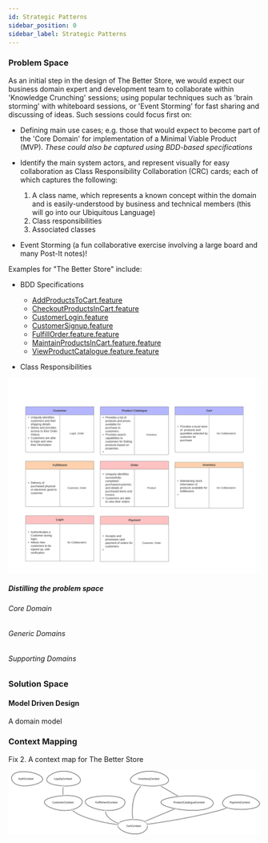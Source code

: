 ```yaml
---
id: Strategic Patterns
sidebar_position: 0
sidebar_label: Strategic Patterns
---
```

### Problem Space
As an initial step in the design of The Better Store, we would expect our business domain expert and development team 
to collaborate within 'Knowledge Crunching' sessions; using popular techniques such as 'brain storming' with
whiteboard sessions, or 'Event Storming' for fast sharing and discussing of ideas. 
Such sessions could  focus first on:

* Defining main use cases; e.g. those that would expect to become part of the 'Core Domain' for implementation of a 
Minimal Viable Product (MVP). _These could also be captured using BDD-based specifications_

* Identify the main system actors, and represent visually for easy collaboration as Class Responsibility Collaboration
  (CRC) cards; each of which captures the following:
  1. A class name, which represents a known concept within the domain and is easily-understood by business and technical 
  members (this will go into our Ubiquitous Language)
  2. Class responsibilities
  3. Associated classes

* Event Storming (a fun collaborative exercise involving a large board and many Post-It notes)!

Examples for "The Better Store" include:
* BDD Specifications
  * [AddProductsToCart.feature](bdd/AddProductsToCart.feature)
  * [CheckoutProductsInCart.feature](bdd/CheckoutProductsInCart.feature)
  * [CustomerLogin.feature](bdd/CustomerLogin.feature)
  * [CustomerSignup.feature](bdd/CustomerSignup.feature)
  * [FulfillOrder.feature.feature](bdd/FulfillOrder.feature.feature)
  * [MaintainProductsInCart.feature.feature](bdd/MaintainProductsInCart.feature.feature)
  * [ViewProductCatalogue.feature.feature](bdd/ViewProductCatalogue.feature.feature)

* Class Responsibilities
 
![crc-cards.svg](crc-cards.svg)


##### Distilling the problem space



###### Core Domain


###### Generic Domains


###### Supporting Domains



### Solution Space
#### Model Driven Design
A domain model

### Context Mapping

Fix 2. A context map for The Better Store

![TBSContextMapping_ContextMap.svg](TBSContextMapping_ContextMap.svg)